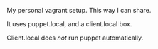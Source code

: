 My personal vagrant setup.  This way I can share.

It uses puppet.local, and a client.local box.

Client.local does *not* run puppet automatically.
